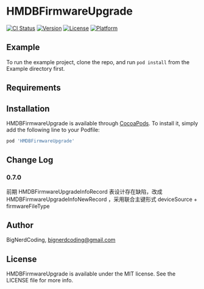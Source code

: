 # HMDBFirmwareUpgrade

[![CI Status](http://img.shields.io/travis/BigNerdCoding/HMDBFirmwareUpgrade.svg?style=flat)](https://travis-ci.org/BigNerdCoding/HMDBFirmwareUpgrade)
[![Version](https://img.shields.io/cocoapods/v/HMDBFirmwareUpgrade.svg?style=flat)](http://cocoapods.org/pods/HMDBFirmwareUpgrade)
[![License](https://img.shields.io/cocoapods/l/HMDBFirmwareUpgrade.svg?style=flat)](http://cocoapods.org/pods/HMDBFirmwareUpgrade)
[![Platform](https://img.shields.io/cocoapods/p/HMDBFirmwareUpgrade.svg?style=flat)](http://cocoapods.org/pods/HMDBFirmwareUpgrade)

## Example

To run the example project, clone the repo, and run `pod install` from the Example directory first.

## Requirements

## Installation

HMDBFirmwareUpgrade is available through [CocoaPods](http://cocoapods.org). To install
it, simply add the following line to your Podfile:

```ruby
pod 'HMDBFirmwareUpgrade'
```

## Change Log

### 0.7.0
前期 HMDBFirmwareUpgradeInfoRecord 表设计存在缺陷，改成 HMDBFirmwareUpgradeInfoNewRecord ，采用联合主键形式
deviceSource + firmwareFileType

## Author

BigNerdCoding, bignerdcoding@gmail.com

## License

HMDBFirmwareUpgrade is available under the MIT license. See the LICENSE file for more info.
